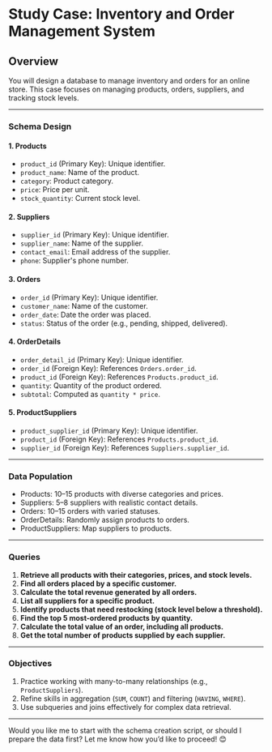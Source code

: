 # **Study Case: Inventory and Order Management System**

## **Overview**

You will design a database to manage inventory and orders for an online store. This case focuses on managing products, orders, suppliers, and tracking stock levels.

---

### **Schema Design**

#### **1. Products**

- `product_id` (Primary Key): Unique identifier.
- `product_name`: Name of the product.
- `category`: Product category.
- `price`: Price per unit.
- `stock_quantity`: Current stock level.

#### **2. Suppliers**

- `supplier_id` (Primary Key): Unique identifier.
- `supplier_name`: Name of the supplier.
- `contact_email`: Email address of the supplier.
- `phone`: Supplier's phone number.

#### **3. Orders**

- `order_id` (Primary Key): Unique identifier.
- `customer_name`: Name of the customer.
- `order_date`: Date the order was placed.
- `status`: Status of the order (e.g., pending, shipped, delivered).

#### **4. OrderDetails**

- `order_detail_id` (Primary Key): Unique identifier.
- `order_id` (Foreign Key): References `Orders.order_id`.
- `product_id` (Foreign Key): References `Products.product_id`.
- `quantity`: Quantity of the product ordered.
- `subtotal`: Computed as `quantity * price`.

#### **5. ProductSuppliers**

- `product_supplier_id` (Primary Key): Unique identifier.
- `product_id` (Foreign Key): References `Products.product_id`.
- `supplier_id` (Foreign Key): References `Suppliers.supplier_id`.

---

### **Data Population**

- Products: 10–15 products with diverse categories and prices.
- Suppliers: 5–8 suppliers with realistic contact details.
- Orders: 10–15 orders with varied statuses.
- OrderDetails: Randomly assign products to orders.
- ProductSuppliers: Map suppliers to products.

---

### **Queries**

1. **Retrieve all products with their categories, prices, and stock levels.**
2. **Find all orders placed by a specific customer.**
3. **Calculate the total revenue generated by all orders.**
4. **List all suppliers for a specific product.**
5. **Identify products that need restocking (stock level below a threshold).**
6. **Find the top 5 most-ordered products by quantity.**
7. **Calculate the total value of an order, including all products.**
8. **Get the total number of products supplied by each supplier.**

---

### **Objectives**

1. Practice working with many-to-many relationships (e.g., `ProductSuppliers`).
2. Refine skills in aggregation (`SUM`, `COUNT`) and filtering (`HAVING`, `WHERE`).
3. Use subqueries and joins effectively for complex data retrieval.

---

Would you like me to start with the schema creation script, or should I prepare the data first? Let me know how you’d like to proceed! 😊
